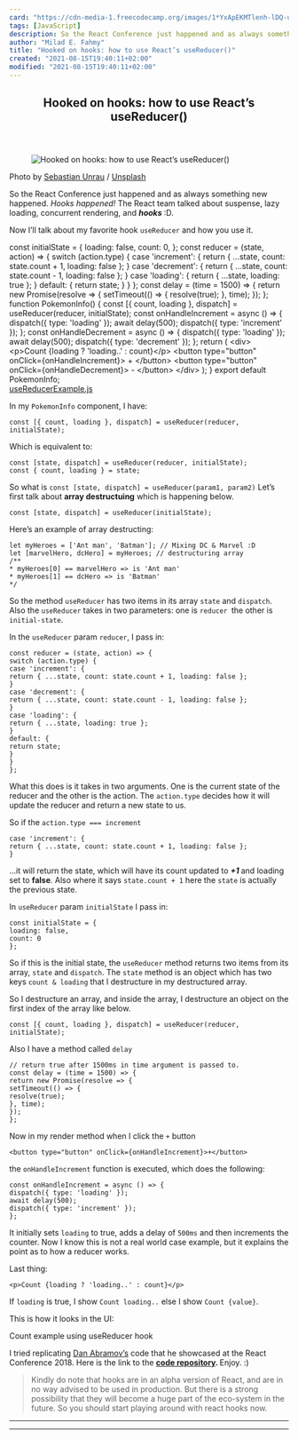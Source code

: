 ```yaml
---
card: "https://cdn-media-1.freecodecamp.org/images/1*YxApEKMTlenh-lDQ-uWvJw.jpeg"
tags: [JavaScript]
description: So the React Conference just happened and as always something
author: "Milad E. Fahmy"
title: "Hooked on hooks: how to use React’s useReducer()"
created: "2021-08-15T19:40:11+02:00"
modified: "2021-08-15T19:40:11+02:00"
---
```

<div class="site-wrapper">
<main id="site-main" class="site-main outer">
<div class="inner">
<article class="post-full post tag-javascript tag-react tag-front-end-development tag-tech tag-programming ">
<header class="post-full-header">
<h1 class="post-full-title">Hooked on hooks: how to use React’s useReducer()</h1>
</header>
<figure class="post-full-image">
<picture>
<source media="(max-width: 700px)" sizes="1px" srcset="data:image/gif;base64,R0lGODlhAQABAIAAAAAAAP///yH5BAEAAAAALAAAAAABAAEAAAIBRAA7 1w">
<source media="(min-width: 701px)" sizes="(max-width: 800px) 400px,
(max-width: 1170px) 700px,
1400px" srcset="https://cdn-media-1.freecodecamp.org/images/1*YxApEKMTlenh-lDQ-uWvJw.jpeg 300w,
https://cdn-media-1.freecodecamp.org/images/1*YxApEKMTlenh-lDQ-uWvJw.jpeg 600w,
https://cdn-media-1.freecodecamp.org/images/1*YxApEKMTlenh-lDQ-uWvJw.jpeg 1000w,
https://cdn-media-1.freecodecamp.org/images/1*YxApEKMTlenh-lDQ-uWvJw.jpeg 2000w">
<img onerror="this.style.display='none'" src="https://cdn-media-1.freecodecamp.org/images/1*YxApEKMTlenh-lDQ-uWvJw.jpeg" alt="Hooked on hooks: how to use React’s useReducer()">
</picture>
</figure>
<section class="post-full-content">
<div class="post-content">
<figcaption>Photo by <a href="https://unsplash.com/@sebastian_unrau?utm_source=ghost&amp;utm_medium=referral&amp;utm_campaign=api-credit">Sebastian Unrau</a> / <a href="https://unsplash.com/?utm_source=ghost&amp;utm_medium=referral&amp;utm_campaign=api-credit">Unsplash</a></figcaption>
</figure>
<p>So the React Conference just happened and as always something new happened. <em>Hooks happened! </em>The React team talked about suspense, lazy loading, concurrent rendering, and <strong><em>hooks </em></strong>:D.</p>
<p>Now I’ll talk about my favorite hook <code>useReducer</code> and how you use it.</p>
const initialState = {
loading: false,
count: 0,
};
const reducer = (state, action) =&gt; {
switch (action.type) {
case 'increment': {
return { ...state, count: state.count + 1, loading: false };
}
case 'decrement': {
return { ...state, count: state.count - 1, loading: false };
}
case 'loading': {
return { ...state, loading: true };
}
default: {
return state;
}
}
};
const delay = (time = 1500) =&gt; {
return new Promise(resolve =&gt; {
setTimeout(() =&gt; {
resolve(true);
}, time);
});
};
function PokemonInfo() {
const [{ count, loading }, dispatch] = useReducer(reducer, initialState);
const onHandleIncrement = async () =&gt; {
dispatch({ type: 'loading' });
await delay(500);
dispatch({ type: 'increment' });
};
const onHandleDecrement = async () =&gt; {
dispatch({ type: 'loading' });
await delay(500);
dispatch({ type: 'decrement' });
};
return (
&lt;div&gt;
&lt;p&gt;Count {loading ? 'loading..' : count}&lt;/p&gt;
&lt;button type="button" onClick={onHandleIncrement}&gt;
+
&lt;/button&gt;
&lt;button type="button" onClick={onHandleDecrement}&gt;
-
&lt;/button&gt;
&lt;/div&gt;
);
}
export default PokemonInfo;</code></pre>
<figcaption><a href="https://gist.github.com/adeelibr/c12942dd4dcd7d2f5557449a0098b91d#file-usereducerexample-js">useReducerExample.js</a></figcaption>
</figure>
<p>In my <code>PokemonInfo</code> component, I have:</p><pre><code>const [{ count, loading }, dispatch] = useReducer(reducer, initialState);</code></pre>
<p>Which is equivalent to:</p><pre><code>const [state, dispatch] = useReducer(reducer, initialState);
const { count, loading } = state;</code></pre>
<p>So what is <code>const [state, dispatch] = useReducer(param1, param2)</code> Let’s first talk about <strong>array destructuing</strong><em> </em>which is happening below<em>.</em></p><pre><code>const [state, dispatch] = useReducer(initialState);</code></pre>
<p>Here’s an example of array destructing:</p><pre><code>let myHeroes = ['Ant man', 'Batman']; // Mixing DC &amp; Marvel :D
let [marvelHero, dcHero] = myHeroes; // destructuring array
/**
* myHeroes[0] == marvelHero =&gt; is 'Ant man'
* myHeroes[1] == dcHero =&gt; is 'Batman'
*/</code></pre>
<p>So the method <code>useReducer</code> has two items in its array <code>state</code> and <code>dispatch</code>. Also the <code>useReducer</code> takes in two parameters: one is <code>reducer </code>the other is <code>initial-state</code>.</p>
<p>In the <code>useReducer</code> param <code>reducer</code>, I pass in:</p><pre><code>const reducer = (state, action) =&gt; {
switch (action.type) {
case 'increment': {
return { ...state, count: state.count + 1, loading: false };
}
case 'decrement': {
return { ...state, count: state.count - 1, loading: false };
}
case 'loading': {
return { ...state, loading: true };
}
default: {
return state;
}
}
};</code></pre>
<p>What this does is it takes in two arguments. One is the current state of the reducer and the other is the action. The <code>action.type</code> decides how it will update the reducer and return a new state to us.</p>
<p>So if the <code>action.type === increment</code></p><pre><code>case 'increment': {
return { ...state, count: state.count + 1, loading: false };
}</code></pre>
<p>…it will return the state, which will have its count updated to <strong><em>+1 </em></strong>and loading set to <strong>false</strong><em>. </em>Also where it says <code>state.count + 1</code> here the <code>state</code> is actually the previous state.</p>
<p>In <code>useReducer</code> param <code>initialState</code> I pass in:</p><pre><code>const initialState = {
loading: false,
count: 0
};</code></pre>
<p>So if this is the initial state, the <code>useReducer</code> method returns two items from its array, <code>state</code> and <code>dispatch</code>. The <code>state</code> method is an object which has two keys <code>count &amp; loading</code> that I destructure in my destructured array.</p>
<p>So I destructure an array, and inside the array, I destructure an object on the first index of the array like below.</p><pre><code>const [{ count, loading }, dispatch] = useReducer(reducer, initialState);</code></pre>
<p>Also I have a method called <code>delay</code></p><pre><code>// return true after 1500ms in time argument is passed to.
const delay = (time = 1500) =&gt; {
return new Promise(resolve =&gt; {
setTimeout(() =&gt; {
resolve(true);
}, time);
});
};</code></pre>
<p>Now in my render method when I click the <code>+</code> button</p><pre><code>&lt;button type="button" onClick={onHandleIncrement}&gt;+&lt;/button&gt;</code></pre>
<p>the <code>onHandleIncrement</code> function is executed, which does the following:</p><pre><code>const onHandleIncrement = async () =&gt; {
dispatch({ type: 'loading' });
await delay(500);
dispatch({ type: 'increment' });
};</code></pre>
<p>It initially sets <code>loading</code> to true, adds a delay of <code>500ms</code> and then increments the counter. Now I know this is not a real world case example, but it explains the point as to how a reducer works.</p>
<p>Last thing:</p><pre><code>&lt;p&gt;Count {loading ? 'loading..' : count}&lt;/p&gt;</code></pre>
<p>If <code>loading</code> is true, I show <code>Count loading..</code> else I show <code>Count {value}</code>.</p>
<p>This is how it looks in the UI:</p>
<figcaption>Count example using useReducer hook</figcaption>
</figure>
<p>I tried replicating <a href="https://twitter.com/dan_abramov" rel="noopener">Dan Abramov’s</a> code that he showcased at the React Conference 2018. Here is the link to the <a href="https://github.com/adeelibr/react-hooks-demo" rel="noopener"><strong>code repository</strong></a><strong>. </strong>Enjoy. :)</p>
<blockquote>Kindly do note that hooks are in an alpha version of React, and are in no way advised to be used in production. But there is a strong possibility that they will become a huge part of the eco-system in the future. So you should start playing around with react hooks now.</blockquote>
</div>
<hr>
<hr>
</section>
</article>
</div>
</main>
</div>
<!-- Google Tag Manager (noscript) -->
<!-- End Google Tag Manager (noscript) -->
